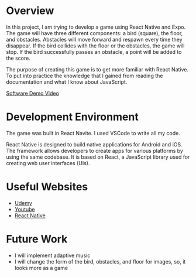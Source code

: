 # Overview
In this project, I am trying to develop a game using React Native and Expo. The game will have three different components: a bird (square), the floor, and obstacles. Abstacles will move forward and respawn every time they disappear. If the bird collides with the floor or the obstacles, the game will stop. If the bird successfully passes an obstacle, a point will be added to the score.

The purpose of creating this game is to get more familiar with React Native. To put into practice the knowledge that I gained from reading the documentation and what I know about JavaScript.


[Software Demo Video](https://youtu.be/paVr3v7Bo2k)

# Development Environment

The game was built in React Navite. I used VSCode to write all my code.

React Native is designed to build native applications for Android and iOS. The framework allows developers to create apps for various platforms by using the same codebase. It is based on React, a JavaScript library used for creating web user interfaces (UIs).

# Useful Websites

* [Udemy](www.udemy.com)
* [Youtube](www.youtube.com)
* [React Native](https://reactnative.dev/docs/getting-started)

# Future Work

* I will implement adaptive music
* I will change the form of the bird, obstacles, and floor for images, so, it looks more as a game
